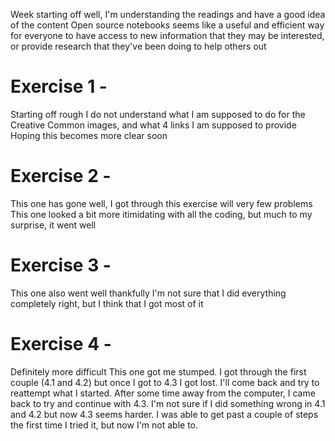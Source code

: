Week starting off well, I'm understanding the readings and have a good idea of the content
Open source notebooks seems like a useful and efficient way for everyone to have access to new information that they may be interested, or provide research that they've been doing to help others out
# Exercise 1 - 
Starting off rough
I do not understand what I am supposed to do for the Creative Common images, and what 4 links I am supposed to provide
Hoping this becomes more clear soon
  
# Exercise 2 - 
This one has gone well, I got through this exercise will very few problems
This one looked a bit more itimidating with all the coding, but much to my surprise, it went well
  
# Exercise 3 - 
This one also went well thankfully
I'm not sure that I did everything completely right, but I think that I got most of it
  
# Exercise 4 - 
Definitely more difficult
This one got me stumped. I got through the first couple (4.1 and 4.2) but once I got to 4.3 I got lost. I'll come back and try to       reattempt what I started. 
After some time away from the computer, I came back to try and continue with 4.3. I'm not sure if I did something wrong in 4.1 and 4.2 but now 4.3 seems harder. I was able to get past a couple of steps the first time I tried it, but now I'm not able to. 
